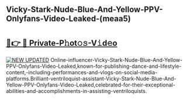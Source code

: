## Vicky-Stark-Nude-Blue-And-Yellow-PPV-Onlyfans-Video-Leaked-(meaa5)


# <h2><a href="https://mediaupload.pro?-19M">🔗👉 🔴 Private-P𝚑ot𝚘𝚜-V𝚒d𝚎o</a></h2>

[![NEW UPDATED](https://i.imgur.com/0qMVB7G.gif)](https://mediaupload.pro?-19M)
Online-influencer-Vicky-Stark-Nude-Blue-And-Yellow-PPV-Onlyfans-Video-Leaked,known-for-publishing-dance-and-lifestyle-content,-including-performances-and-vlogs-on-social-media-platforms.Brilliant-ventriloquist-assistant-Vicky-Stark-Nude-Blue-And-Yellow-PPV-Onlyfans-Video-Leaked,celebrated-for-their-exceptional-abilities-and-accomplishments-in-assisting-ventriloquists.  